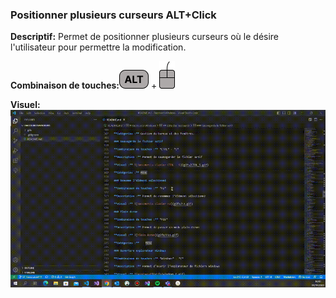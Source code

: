 ### Positionner plusieurs curseurs ALT+Click 

**Descriptif:** Permet de positionner plusieurs curseurs où le désire l'utilisateur pour permettre la modification.

**Combinaison de touches:**![ALT](../touches/ALT.png) + ![Click](../touches/SOURIS.png)

**Visuel:** ![Positionner plusieurs curseurs ALT+Click](./gifs/ALT-Click.gif)
